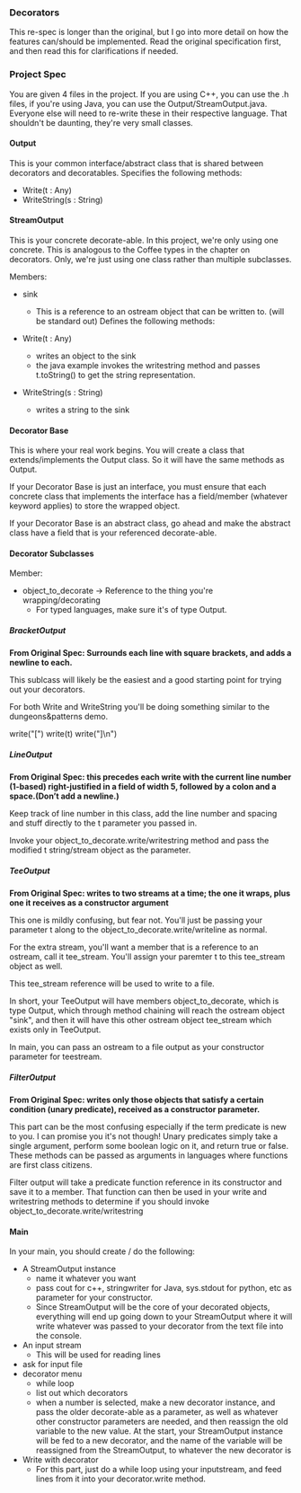 ### Decorators
This re-spec is longer than the original, but I go into more detail on how the features can/should be implemented. Read the original specification first, and then read this for clarifications if needed.

### Project Spec

You are given 4 files in the project. If you are using C++, you can use the .h files, if you're using Java, you can use the Output/StreamOutput.java. Everyone else will need to re-write these in their respective language. That shouldn't be daunting, they're very small classes.

#### Output
This is your common interface/abstract class that is shared between decorators and decoratables.
Specifies the following methods:

- Write(t : Any)
- WriteString(s : String)

#### StreamOutput
This is your concrete decorate-able. In this project, we're only using one concrete. This is analogous to the Coffee types in the chapter on decorators. Only, we're just using one class rather than multiple subclasses.

Members:

- sink
	- This is a reference to an ostream object that can be written to. (will be standard out) 
Defines the following methods:

- Write(t : Any)
	- writes an object to the sink
	- the java example invokes the writestring method and passes t.toString() to get the string representation.
- WriteString(s : String)
	- writes a string to the sink

#### Decorator Base

This is where your real work begins. You will create a class that extends/implements the Output class. So it will have the same methods as Output.

If your Decorator Base is just an interface, you must ensure that each concrete class that implements the interface has a field/member (whatever keyword applies) to store the wrapped object.

If your Decorator Base is an abstract class, go ahead and make the abstract class have a field that is your referenced decorate-able.

#### Decorator Subclasses

Member:

- object_to_decorate -> Reference to the thing you're wrapping/decorating
	- For typed languages, make sure it's of type Output.

##### BracketOutput
**From Original Spec: Surrounds each line with square brackets, and adds a newline to each.**

This sublcass will likely be the easiest and a good starting point for trying out your decorators.

For both Write and WriteString you'll be doing something similar to the dungeons&patterns demo. 

write("[")
write(t)
write("]\\n")

##### LineOutput
**From Original Spec: this precedes each write with the current line number (1-based) right-justified in a field of width 5, followed by a colon and a space.(Don’t add a newline.)**

Keep track of line number in this class, add the line number and spacing and stuff directly to the t parameter you passed in. 

Invoke your object_to_decorate.write/writestring method and pass the modified t string/stream object as the parameter.

##### TeeOutput

**From Original Spec: writes to two streams at a time; the one it wraps, plus one it receives as a constructor argument**

This one is mildly confusing, but fear not. You'll just be passing your parameter t along to the object_to_decorate.write/writeline as normal.

For the extra stream, you'll want a member that is a reference to an ostream, call it tee_stream. You'll assign your paremter t to this tee_stream object as well.

This tee_stream reference will be used to write to a file. 

In short, your TeeOutput will have members object_to_decorate, which is type Output, which through method chaining will reach the ostream object "sink", and then it will have this other ostream object tee_stream which exists only in TeeOutput. 

In main, you can pass an ostream to a file output as your constructor parameter for teestream.

##### FilterOutput

**From Original Spec: writes only those objects that satisfy a certain condition (unary predicate), received as a constructor parameter.**

This part can be the most confusing especially if the term predicate is new to you. I can promise you it's not though! Unary predicates simply take a single argument, perform some boolean logic on it, and return true or false. These methods can be passed as arguments in languages where functions are first class citizens.

Filter output will take a predicate function reference in its constructor and save it to a member. That function can then be used in your write and writestring methods to determine if you should invoke object_to_decorate.write/writestring

#### Main 

In your main, you should create / do the following:

- A StreamOutput instance
	- name it whatever you want
	- pass cout for c++, stringwriter for Java, sys.stdout for python, etc as parameter for your constructor. 
	- Since StreamOutput will be the core of your decorated objects, everything will end up going down to your StreamOutput where it will write whatever was passed to your decorator from the text file into the console.
- An input stream 
	- This will be used for reading lines
- ask for input file
- decorator menu
	- while loop
	- list out which decorators
	- when a number is selected, make a new decorator instance, and pass the older decorate-able as a parameter, as well as whatever other constructor parameters are needed, and then reassign the old variable to the new value. At the start, your StreamOutput instance will be fed to a new decorator, and the name of the variable will be reassigned from the StreamOutput, to whatever the new decorator is
- Write with decorator
	- For this part, just do a while loop using your inputstream, and feed lines from it into your decorator.write method.


